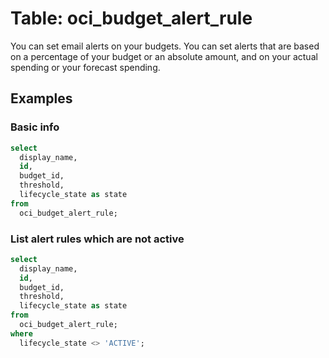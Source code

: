 # Table: oci_budget_alert_rule

You can set email alerts on your budgets. You can set alerts that are based on a percentage of your budget or an absolute amount, and on your actual spending or your forecast spending.

## Examples

### Basic info

```sql
select
  display_name,
  id,
  budget_id,
  threshold,
  lifecycle_state as state
from
  oci_budget_alert_rule;
```

### List alert rules which are not active

```sql
select
  display_name,
  id,
  budget_id,
  threshold,
  lifecycle_state as state
from
  oci_budget_alert_rule;
where
  lifecycle_state <> 'ACTIVE';
```
